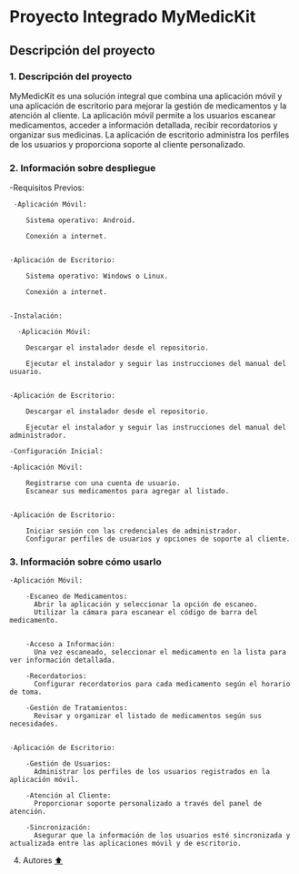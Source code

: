 # Proyecto Integrado MyMedicKit 
## Descripción del proyecto

### 1. Descripción del proyecto
   
MyMedicKit es una solución integral que combina una aplicación móvil y una aplicación de escritorio para mejorar la gestión de medicamentos y la atención al cliente. La aplicación móvil permite a los usuarios escanear medicamentos, acceder a información detallada, recibir recordatorios y organizar sus medicinas. La aplicación de escritorio administra los perfiles de los usuarios y proporciona soporte al cliente personalizado.

### 2. Información sobre despliegue
   
   -Requisitos Previos:
   
     ·Aplicación Móvil:
   
        Sistema operativo: Android.
   
        Conexión a internet.
   
   
    ·Aplicación de Escritorio:
   
        Sistema operativo: Windows o Linux.
   
        Conexión a internet.
   

    -Instalación:
  
      ·Aplicación Móvil:
    
        Descargar el instalador desde el repositorio.
        
        Ejecutar el instalador y seguir las instrucciones del manual del usuario.

      
    ·Aplicación de Escritorio:
    
        Descargar el instalador desde el repositorio.
        
        Ejecutar el instalador y seguir las instrucciones del manual del administrador.

    -Configuración Inicial:
  
    ·Aplicación Móvil:
      
        Registrarse con una cuenta de usuario.
        Escanear sus medicamentos para agregar al listado.

      
    ·Aplicación de Escritorio:
    
        Iniciar sesión con las credenciales de administrador.
        Configurar perfiles de usuarios y opciones de soporte al cliente.

### 3. Información sobre cómo usarlo
   
    ·Aplicación Móvil:
  
        -Escaneo de Medicamentos:
          Abrir la aplicación y seleccionar la opción de escaneo.
          Utilizar la cámara para escanear el código de barra del medicamento.


        -Acceso a Información:
          Una vez escaneado, seleccionar el medicamento en la lista para ver información detallada.
   
        -Recordatorios:
          Configurar recordatorios para cada medicamento según el horario de toma.
    
        -Gestión de Tratamientos:
          Revisar y organizar el listado de medicamentos según sus necesidades.


    ·Aplicación de Escritorio:

        -Gestión de Usuarios:
          Administrar los perfiles de los usuarios registrados en la aplicación móvil.
    
        -Atención al Cliente:
          Proporcionar soporte personalizado a través del panel de atención.

        -Sincronización:
          Asegurar que la información de los usuarios esté sincronizada y actualizada entre las aplicaciones móvil y de escritorio.

4. Autores
[:arrow_up:](#módulo-proyecto-integrado-del-ies-gran-capitán)
